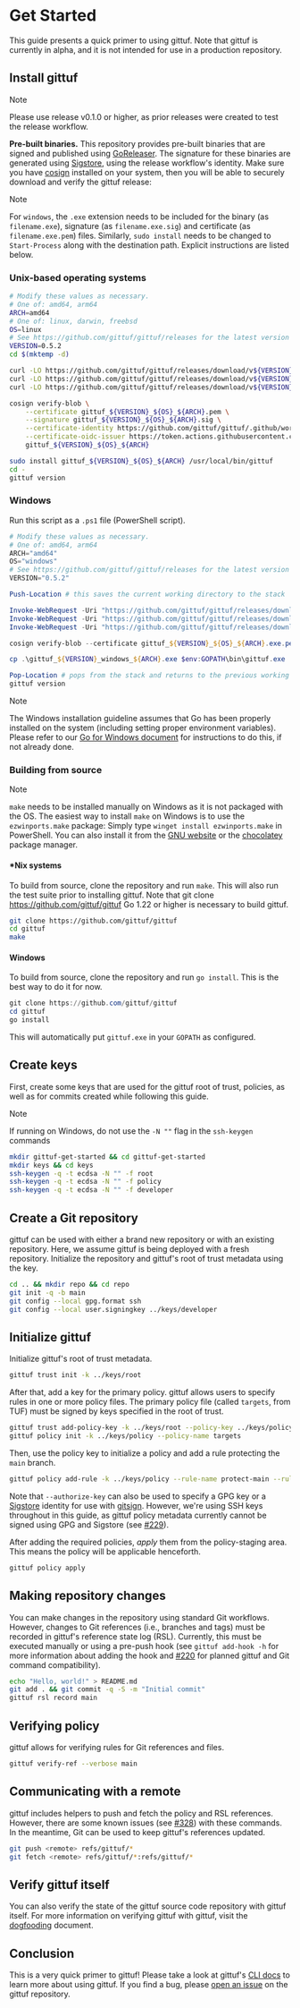 # Get Started

This guide presents a quick primer to using gittuf. Note that gittuf is
currently in alpha, and it is not intended for use in a production repository.

## Install gittuf

> [!NOTE]
> Please use release v0.1.0 or higher, as prior releases were created to
> test the release workflow.

**Pre-built binaries.** This repository provides pre-built binaries that are
signed and published using [GoReleaser]. The signature for these binaries are
generated using [Sigstore], using the release workflow's identity. Make sure you
have [cosign] installed on your system, then you will be able to securely
download and verify the gittuf release:

> [!NOTE]
> For `windows`, the `.exe` extension needs to be included for the binary 
> (as `filename.exe`), signature (as `filename.exe.sig`) and certificate 
> (as `filename.exe.pem`) files.
> Similarly, `sudo install` needs to be changed to `Start-Process` along with 
> the destination path. Explicit instructions are listed below.

### Unix-based operating systems

```sh
# Modify these values as necessary.
# One of: amd64, arm64
ARCH=amd64
# One of: linux, darwin, freebsd
OS=linux
# See https://github.com/gittuf/gittuf/releases for the latest version
VERSION=0.5.2
cd $(mktemp -d)

curl -LO https://github.com/gittuf/gittuf/releases/download/v${VERSION}/gittuf_${VERSION}_${OS}_${ARCH}
curl -LO https://github.com/gittuf/gittuf/releases/download/v${VERSION}/gittuf_${VERSION}_${OS}_${ARCH}.sig
curl -LO https://github.com/gittuf/gittuf/releases/download/v${VERSION}/gittuf_${VERSION}_${OS}_${ARCH}.pem

cosign verify-blob \
    --certificate gittuf_${VERSION}_${OS}_${ARCH}.pem \
    --signature gittuf_${VERSION}_${OS}_${ARCH}.sig \
    --certificate-identity https://github.com/gittuf/gittuf/.github/workflows/release.yml@refs/tags/v${VERSION} \
    --certificate-oidc-issuer https://token.actions.githubusercontent.com \
    gittuf_${VERSION}_${OS}_${ARCH}

sudo install gittuf_${VERSION}_${OS}_${ARCH} /usr/local/bin/gittuf
cd -
gittuf version
```

### Windows

Run this script as a `.ps1` file (PowerShell script).

```powershell
# Modify these values as necessary.
# One of: amd64, arm64
ARCH="amd64"
OS="windows"
# See https://github.com/gittuf/gittuf/releases for the latest version
VERSION="0.5.2"

Push-Location # this saves the current working directory to the stack

Invoke-WebRequest -Uri "https://github.com/gittuf/gittuf/releases/download/v$VERSION/gittuf_${VERSION}_${OS}_${ARCH}.exe" -OutFile "gittuf_${VERSION}${OS}${ARCH}.exe"
Invoke-WebRequest -Uri "https://github.com/gittuf/gittuf/releases/download/v$VERSION/gittuf_${VERSION}_${OS}_${ARCH}.exe.sig" -OutFile "gittuf_${VERSION}${OS}${ARCH}.exe.sig"
Invoke-WebRequest -Uri "https://github.com/gittuf/gittuf/releases/download/v$VERSION/gittuf_${VERSION}_${OS}_${ARCH}.exe.pem" -OutFile "gittuf_${VERSION}${OS}${ARCH}.exe.pem"

cosign verify-blob --certificate gittuf_${VERSION}_${OS}_${ARCH}.exe.pem --signature gittuf_${VERSION}_${OS}_${ARCH}.exe.sig --certificate-identity https://github.com/gittuf/gittuf/.github/workflows/release.yml@refs/tags/v${VERSION} --certificate-oidc-issuer https://token.actions.githubusercontent.com gittuf_${VERSION}_${OS}_${ARCH}.exe

cp .\gittuf_${VERSION}_windows_${ARCH}.exe $env:GOPATH\bin\gittuf.exe

Pop-Location # pops from the stack and returns to the previous working directory.
gittuf version
```

> [!NOTE]
> The Windows installation guideline assumes that Go has been properly installed
> on the system (including setting proper environment variables). Please refer to
> our [Go for Windows document] for instructions to do this, if not already done. 

### Building from source

> [!NOTE] 
> `make` needs to be installed manually on Windows as it is not packaged with 
> the OS. The easiest way to install `make` on Windows is to use the 
> `ezwinports.make` package: Simply type `winget install ezwinports.make` 
> in PowerShell.
> You can also install it from the [GNU website] or the [chocolatey] package manager.

#### *Nix systems

To build from source, clone the repository and run
`make`. This will also run the test suite prior to installing gittuf. Note that
git clone https://github.com/gittuf/gittuf
Go 1.22 or higher is necessary to build gittuf.

```sh
git clone https://github.com/gittuf/gittuf
cd gittuf
make
```

#### Windows

To build from source, clone the repository and run `go install`. This is the best
way to do it for now.
```powershell
git clone https://github.com/gittuf/gittuf
cd gittuf
go install
```
This will automatically put `gittuf.exe` in your `GOPATH` as configured.

## Create keys

First, create some keys that are used for the gittuf root of trust, policies, as
well as for commits created while following this guide.

> [!NOTE]
> If running on Windows, do not use the `-N ""` flag in the `ssh-keygen` commands

```bash
mkdir gittuf-get-started && cd gittuf-get-started
mkdir keys && cd keys
ssh-keygen -q -t ecdsa -N "" -f root
ssh-keygen -q -t ecdsa -N "" -f policy
ssh-keygen -q -t ecdsa -N "" -f developer
```

## Create a Git repository

gittuf can be used with either a brand new repository or with an existing
repository. Here, we assume gittuf is being deployed with a fresh repository.
Initialize the repository and gittuf's root of trust metadata using the
key.

```bash
cd .. && mkdir repo && cd repo
git init -q -b main
git config --local gpg.format ssh
git config --local user.signingkey ../keys/developer
```

## Initialize gittuf

Initialize gittuf's root of trust metadata.

```bash
gittuf trust init -k ../keys/root
```

After that, add a key for the primary policy. gittuf allows users to specify
rules in one or more policy files. The primary policy file (called `targets`,
from TUF) must be signed by keys specified in the root of trust.

```bash
gittuf trust add-policy-key -k ../keys/root --policy-key ../keys/policy.pub
gittuf policy init -k ../keys/policy --policy-name targets
```
Then, use the policy key to initialize a policy and add a rule protecting the
`main` branch.

```bash
gittuf policy add-rule -k ../keys/policy --rule-name protect-main --rule-pattern git:refs/heads/main --authorize-key ../keys/developer.pub
```

Note that `--authorize-key` can also be used to specify a GPG key or a
[Sigstore] identity for use with [gitsign]. However, we're using SSH keys
throughout in this guide, as gittuf policy metadata currently cannot be signed
using GPG and Sigstore (see [#229]).

After adding the required policies, _apply_ them from the policy-staging area.
This means the policy will be applicable henceforth.

```bash
gittuf policy apply
```

## Making repository changes

You can make changes in the repository using standard Git workflows. However,
changes to Git references (i.e., branches and tags) must be recorded in gittuf's
reference state log (RSL). Currently, this must be executed manually or using a
pre-push hook (see `gittuf add-hook -h` for more information about adding the
hook and [#220] for planned gittuf and Git command compatibility).

```bash
echo "Hello, world!" > README.md
git add . && git commit -q -S -m "Initial commit"
gittuf rsl record main
```

## Verifying policy

gittuf allows for verifying rules for Git references and files.

```sh
gittuf verify-ref --verbose main
```

## Communicating with a remote

gittuf includes helpers to push and fetch the policy and RSL references.
However, there are some known issues (see [#328]) with these commands. In the
meantime, Git can be used to keep gittuf's references updated.

```sh
git push <remote> refs/gittuf/*
git fetch <remote> refs/gittuf/*:refs/gittuf/*
```

## Verify gittuf itself

You can also verify the state of the gittuf source code repository with gittuf
itself. For more information on verifying gittuf with gittuf, visit the
[dogfooding] document.

## Conclusion

This is a very quick primer to gittuf! Please take a look at gittuf's [CLI docs]
to learn more about using gittuf. If you find a bug, please [open an issue] on
the gittuf repository.

[Sigstore]: https://www.sigstore.dev/
[cosign]: https://github.com/sigstore/cosign
[gitsign]: https://github.com/sigstore/gitsign
[GoReleaser]: https://goreleaser.com/
[#276]: https://github.com/gittuf/gittuf/issues/276
[#229]: https://github.com/gittuf/gittuf/issues/229
[#220]: https://github.com/gittuf/gittuf/issues/220
[#328]: https://github.com/gittuf/gittuf/issues/328
[CLI docs]: /docs/cli/gittuf.md
[open an issue]: https://github.com/gittuf/gittuf/issues/new/choose
[dogfooding]: /docs/dogfood.md
[GNU website]: https://gnuwin32.sourceforge.net/packages/make.htm
[chocolatey]: https://community.chocolatey.org/packages/make
[Go for Windows document]: windows/goconfig_win.md
